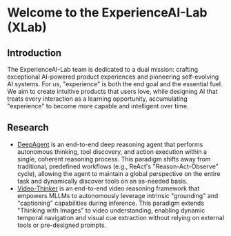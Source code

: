 # Welcome to the ExperienceAI-Lab (XLab)

## Introduction
The ExperienceAI-Lab team is dedicated to a dual mission: crafting exceptional AI-powered product experiences and pioneering self-evolving AI systems. For us, "experience" is both the end goal and the essential fuel. We aim to create intuitive products that users love, while designing AI that treats every interaction as a learning opportunity, accumulating "experience" to become more capable and intelligent over time.

## Research
- [DeepAgent](https://github.com/ExperienceAI-Lab/DeepAgent) is an end-to-end deep reasoning agent that performs autonomous thinking, tool discovery, and action execution within a single, coherent reasoning process. This paradigm shifts away from traditional, predefined workflows (e.g., ReAct's "Reason-Act-Observe" cycle), allowing the agent to maintain a global perspective on the entire task and dynamically discover tools on an as-needed basis.
- [Video-Thinker](https://github.com/ExperienceAI-Lab/Video-Thinker) is an end-to-end video reasoning framework that empowers MLLMs to autonomously leverage intrinsic "grounding" and "captioning" capabilities during inference. This paradigm extends "Thinking with Images" to video understanding, enabling dynamic temporal navigation and visual cue extraction without relying on external tools or pre-designed prompts. 
